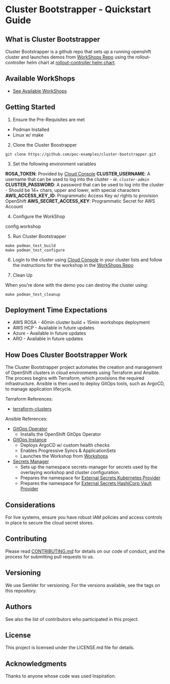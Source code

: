 # Cluster Bootstrapper - Quickstart Guide

## What is Cluster Bootstrapper

Cluster Bootstrapper is a github repo that sets up a running openshift cluster and launches demos from [WorkShops Repo](https://github.com/poc-examples/workshops) using the rollout-controller helm chart at [rollout-controller helm chart](https://github.com/poc-examples/charts/tree/main/charts/rollout-controller).

## Available WorkShops

- [See Available WorkShops](https://github.com/poc-examples/workshops)

## Getting Started

1. Ensure the Pre-Requisites are met

- Podman Installed
- Linux w/ make

2. Clone the Cluster Boostrapper

```
git clone https://github.com/poc-examples/cluster-bootstrapper.git
```

3. Set the following environment variables

**ROSA_TOKEN**: Provided by [Cloud Console](https://console.redhat.com/openshift/token/show)
**CLUSTER_USERNAME**: A username that can be used to log into the cluster
    - *ie. `cluster-admin`*
**CLUSTER_PASSWORD**: A password that can be used to log into the cluster
    - Should be 14+ chars, upper and lower, with special characters
**AWS_ACCESS_KEY_ID**: Programmatic Access Key w/ rights to provision OpenShift
**AWS_SECRET_ACCESS_KEY**: Programmatic Secret for AWS Account

4. Configure the WorkShop

config.workshop

5. Run Cluster Bootstrapper

```
make podman_test_build
make podman_test_configure
```

6. Login to the cluster using [Cloud Console](https://console.redhat.com/openshift/cluster-list) in your cluster lists and follow the instructions for the workshop in the [WorkShops Repo](https://github.com/poc-examples/workshops)

7. Clean Up

When you're done with the demo you can destroy the cluster using:

```
make podman_test_cleanup
```

## Deployment Time Expectations

- AWS ROSA - 40min cluster build + 15min workshops deployment
- AWS HCP - Available in future updates
- Azure - Available in future updates
- ARO - Available in future updates

## How Does Cluster Bootstrapper Work

The Cluster Bootstrapper project automates the creation and management of OpenShift clusters in cloud environments using Terraform and Ansible. The process begins with Terraform, which provisions the required infrastructure. Ansible is then used to deploy GitOps tools, such as ArgoCD, to manage application lifecycle.

Terraform References:
- [terraform-clusters](https://github.com/poc-examples/terraform-clusters)

Ansible References:
- [GitOps Operator](https://github.com/poc-examples/ansible-collections/tree/main/bootstrap/workshop/roles/gitops-operator)
    - Installs the OpenShift GitOps Operator
- [GitOps Instance](https://github.com/poc-examples/ansible-collections/tree/main/bootstrap/workshop/roles/gitops-instance)
    - Deploys ArgoCD w/ custom health checks
    - Enables Progressive Syncs & ApplicationSets
    - Launches the Workshop from [Workshops](https://github.com/poc-examples/workshops/tree/main/charts)
- [Secrets Manager](https://github.com/poc-examples/secrets-manager-role)
    - Sets up the namespace secrets-manager for secrets used by the overlaying workshop and cluster configuration.
    - Prepares the namespace for [External Secrets Kubernetes Provider](https://external-secrets.io/latest/provider/kubernetes/)
    - Prepares the namespace for [External Secrets HashiCorp Vault Provider](https://external-secrets.io/latest/provider/hashicorp-vault/)

## Considerations

For live systems, ensure you have robust IAM policies and access controls in place to secure the cloud secret stores.

## Contributing

Please read [CONTRIBUTING.md](https://github.com/poc-examples/cluster-bootstrapper/blob/main/CONTRIBUTING.md) for details on our code of conduct, and the process for submitting pull requests to us.

## Versioning

We use SemVer for versioning. For the versions available, see the tags on this repository.

## Authors

See also the list of contributors who participated in this project.

## License

This project is licensed under the LICENSE.md file for details.

## Acknowledgments

Thanks to anyone whose code was used Inspiration.
